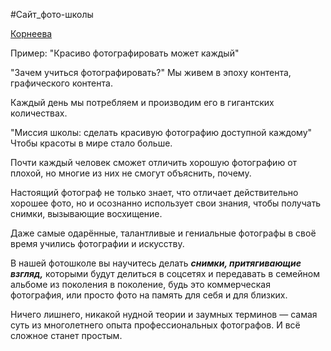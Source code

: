 #Сайт_фото-школы 

[Корнеева](https://karneeva.online/home)

Пример:
"Красиво фотографировать может каждый"

"Зачем учиться фотографировать?"
Мы живем в эпоху контента, графического контента. 

Каждый день мы потребляем и производим его в гигантских количествах.

"Миссия школы: сделать красивую фотографию доступной каждому"
Чтобы красоты в мире стало больше.

Почти каждый человек сможет отличить хорошую фотографию от плохой, но многие из них не смогут объяснить, почему. 

Настоящий фотограф не только знает, что отличает действительно хорошее фото, но и осознанно использует свои знания, чтобы получать снимки, вызывающие восхищение.

Даже самые одарённые, талантливые и гениальные фотографы в своё время учились фотографии и искусству.

В нашей фотошколе вы научитесь делать _**снимки, притягивающие взгляд,**_ которыми будут делиться в соцсетях и передавать в семейном альбоме из поколения в поколение, будь это коммерческая фотография, или просто фото на память для себя и для близких.

Ничего лишнего, никакой нудной теории и заумных терминов — самая суть из многолетнего опыта профессиональных фотографов. И всё сложное станет простым.